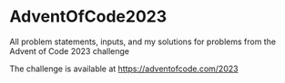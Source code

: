 # AdventOfCode2023
All problem statements, inputs, and my solutions for problems from the Advent of Code 2023 challenge

The challenge is available at https://adventofcode.com/2023
